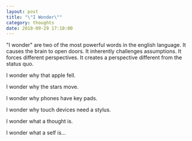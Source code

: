 ```yaml
---
layout: post
title: "\"I Wonder\""
category: thoughts
date: 2018-09-29 17:10:00
---
```


"I wonder" are two of the most powerful words in the english language. It causes the brain to open doors. It inherently challenges assumptions. It forces different perspectives. It creates a perspective different from the status quo.

I wonder why that apple fell.

I wonder why the stars move.

I wonder why phones have key pads.

I wonder why touch devices need a stylus.

I wonder what a thought is.

I wonder what a self is...